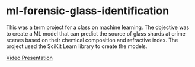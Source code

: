 # ml-forensic-glass-identification

This was a term project for a class on machine learning. The objective was to create a ML model that can predict the source of glass shards at crime scenes 
based on their chemical composition and refractive index. The project used the SciKit Learn library to create the models.

[Video Presentation](https://youtu.be/zX96Kym3khk)
